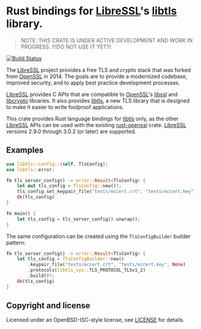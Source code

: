 # Rust bindings for [LibreSSL]'s [libtls] library.

>
> NOTE: THIS CRATE IS UNDER ACTIVE DEVELOPMENT AND WORK IN PROGRESS.
> !!!DO NOT USE IT YET!!!
>

[![Build Status](https://travis-ci.org/reyk/rust-libtls.svg?branch=master)](https://travis-ci.org/reyk/rust-libtls)

The [LibreSSL] project provides a free TLS and crypto stack that was forked
from [OpenSSL] in 2014.  The goals are to provide a modernized codebase,
improved security, and to apply best practice development processes.

[LibreSSL] provides C APIs that are compatible to [OpenSSL]'s [libssl] and
[libcrypto] libraries.  It also provides [libtls], a new TLS library that
is designed to make it easier to write foolproof applications.

This crate provides Rust language bindings for [libtls] only, as the other
[LibreSSL] APIs can be used with the existing [rust-openssl] crate.
[LibreSSL] versions 2.9.0 through 3.0.2 (or later) are supported.

## Examples

```rust
use libtls::config::{self, TlsConfig};
use libtls::error;

fn tls_server_config() -> error::Result<TlsConfig> {
    let mut tls_config = TlsConfig::new()?;
    tls_config.set_keypair_file("tests/eccert.crt", "tests/eccert.key")?;
    Ok(tls_config)
}

fn main() {
    let tls_config = tls_server_config().unwrap();
}
```

The same configuration can be created using the `TlsConfigBuilder`
builder pattern:

```rust
fn tls_server_config() -> error::Result<TlsConfig> {
    let tls_config = TlsConfigBuilder::new()
        .keypair_file("tests/eccert.crt", "tests/eccert.key", None)
        .protocols(libtls_sys::TLS_PROTOCOL_TLSv1_2)
        .build()?;
    Ok(tls_config)
}
```

## Copyright and license

Licensed under an OpenBSD-ISC-style license, see [LICENSE] for details.

[LibreSSL]: https://www.libressl.org
[LICENSE]: LICENSE
[OpenSSL]: https://wiki.openssl.org/index.php/Code_Quality
[libcrypto]: https://man.openbsd.org/crypto.3
[libssl]: https://man.openbsd.org/ssl.3
[libtls]: https://man.openbsd.org/tls_init.3
[rust-openssl]: https://docs.rs/openssl/
